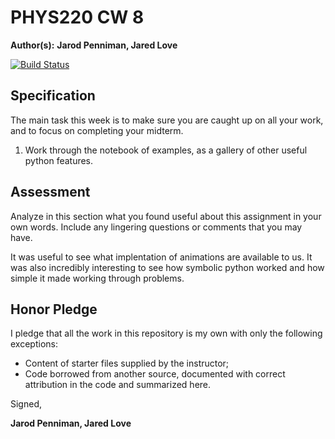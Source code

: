# PHYS220 CW 8

**Author(s):** **Jarod Penniman, Jared Love**

[![Build Status](https://travis-ci.org/chapman-phys220-2017f/cw-08-jareod.svg?branch=master)](https://travis-ci.org/chapman-phys220-2017f/cw-08-jareod)

## Specification

The main task this week is to make sure you are caught up on all your work, and to focus on completing your midterm.

1. Work through the notebook of examples, as a gallery of other useful python features.

## Assessment

Analyze in this section what you found useful about this assignment in your own words. Include any lingering questions or comments that you may have.

It was useful to see what implentation of animations are available to us.    It was also incredibly interesting to see how symbolic python worked and how simple it made working through problems. 

## Honor Pledge

I pledge that all the work in this repository is my own with only the following exceptions:

* Content of starter files supplied by the instructor;
* Code borrowed from another source, documented with correct attribution in the code and summarized here.

Signed,

**Jarod Penniman, Jared Love**
